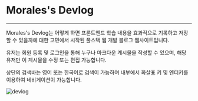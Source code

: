# Morales's Devlog

---

Morales's Devlog는 어떻게 하면 프론트엔드 학습 내용을 효과적으로 기록하고 저장할 수 있을까에 대한 고민에서 시작된 풀스택 웹 개발 블로그 웹사이트입니다.

유저는 회원 등록 및 로그인을 통해 누구나 마크다운 계시물을 작성할 수 있으며, 해당 유저만 이 계시물을 수정 또는 편집 가능합니다.

상단의 검색바는 영어 또는 한국어로 검색이 가능하며 내부에서 화살표 키 및 엔터키를 이용하여 네비게이션이 가능합니다.

![devlog](https://user-images.githubusercontent.com/67190756/130057198-838480a7-1f65-45f7-bb3e-e0a4d1169464.png)


